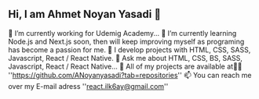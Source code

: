## Hi, I am Ahmet Noyan Yasadi 👋

🔭 I’m currently working for Udemig Academy...
🌱 I’m currently learning Node.js and Next.js soon, then will keep improving myself as programing has become a passion for me.
🔮 I develop projects with HTML, CSS, SASS, Javascript, React / React Native.
💬 Ask me about HTML, CSS, BS, SASS, Javascript, React / React Native...
👀 All of my projects are available at👨‍💻 ''https://github.com/ANoyanyasadi?tab=repositories''
📫 You can reach me over my E-mail adress ''react.ilk6ay@gmail.com''

